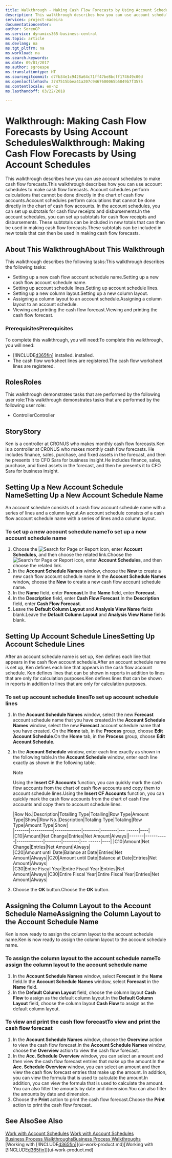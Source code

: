 ```yaml
---
title: Walkthrough - Making Cash Flow Forecasts by Using Account Schedules | Microsoft Docs
description: This walkthrough describes how you can use account schedules to make cash flow forecasts. Account schedules perform calculations that cannot be done directly in the chart of cash flow accounts. In the account schedules, you can set up subtotals for cash flow receipts and disbursements. These subtotals can be included in new totals that can then be used in making cash flow forecasts.
services: project-madeira
documentationcenter: 
author: SorenGP
ms.service: dynamics365-business-central
ms.topic: article
ms.devlang: na
ms.tgt_pltfrm: na
ms.workload: na
ms.search.keywords: 
ms.date: 09/01/2017
ms.author: sgroespe
ms.translationtype: HT
ms.sourcegitcommit: d7fb34e1c9428a64c71ff47be8bcff174649c00d
ms.openlocfilehash: 3747515bbea41a207c9467600065b5049b7f3575
ms.contentlocale: en-nz
ms.lasthandoff: 03/22/2018

---
```

# <a name="walkthrough-making-cash-flow-forecasts-by-using-account-schedules"></a><span data-ttu-id="8159c-106">Walkthrough: Making Cash Flow Forecasts by Using Account Schedules</span><span class="sxs-lookup"><span data-stu-id="8159c-106">Walkthrough: Making Cash Flow Forecasts by Using Account Schedules</span></span>
<span data-ttu-id="8159c-107">This walkthrough describes how you can use account schedules to make cash flow forecasts.</span><span class="sxs-lookup"><span data-stu-id="8159c-107">This walkthrough describes how you can use account schedules to make cash flow forecasts.</span></span> <span data-ttu-id="8159c-108">Account schedules perform calculations that cannot be done directly in the chart of cash flow accounts.</span><span class="sxs-lookup"><span data-stu-id="8159c-108">Account schedules perform calculations that cannot be done directly in the chart of cash flow accounts.</span></span> <span data-ttu-id="8159c-109">In the account schedules, you can set up subtotals for cash flow receipts and disbursements.</span><span class="sxs-lookup"><span data-stu-id="8159c-109">In the account schedules, you can set up subtotals for cash flow receipts and disbursements.</span></span> <span data-ttu-id="8159c-110">These subtotals can be included in new totals that can then be used in making cash flow forecasts.</span><span class="sxs-lookup"><span data-stu-id="8159c-110">These subtotals can be included in new totals that can then be used in making cash flow forecasts.</span></span>  

## <a name="about-this-walkthrough"></a><span data-ttu-id="8159c-111">About This Walkthrough</span><span class="sxs-lookup"><span data-stu-id="8159c-111">About This Walkthrough</span></span>  
<span data-ttu-id="8159c-112">This walkthrough describes the following tasks:</span><span class="sxs-lookup"><span data-stu-id="8159c-112">This walkthrough describes the following tasks:</span></span>  

- <span data-ttu-id="8159c-113">Setting up a new cash flow account schedule name.</span><span class="sxs-lookup"><span data-stu-id="8159c-113">Setting up a new cash flow account schedule name.</span></span>  
- <span data-ttu-id="8159c-114">Setting up account schedule lines.</span><span class="sxs-lookup"><span data-stu-id="8159c-114">Setting up account schedule lines.</span></span>  
- <span data-ttu-id="8159c-115">Setting up a new column layout.</span><span class="sxs-lookup"><span data-stu-id="8159c-115">Setting up a new column layout.</span></span>  
- <span data-ttu-id="8159c-116">Assigning a column layout to an account schedule.</span><span class="sxs-lookup"><span data-stu-id="8159c-116">Assigning a column layout to an account schedule.</span></span>  
- <span data-ttu-id="8159c-117">Viewing and printing the cash flow forecast.</span><span class="sxs-lookup"><span data-stu-id="8159c-117">Viewing and printing the cash flow forecast.</span></span>  

### <a name="prerequisites"></a><span data-ttu-id="8159c-118">Prerequisites</span><span class="sxs-lookup"><span data-stu-id="8159c-118">Prerequisites</span></span>  
<span data-ttu-id="8159c-119">To complete this walkthrough, you will need:</span><span class="sxs-lookup"><span data-stu-id="8159c-119">To complete this walkthrough, you will need:</span></span>  

- [!INCLUDE[d365fin](includes/d365fin_md.md)]<span data-ttu-id="8159c-120"> installed.</span><span class="sxs-lookup"><span data-stu-id="8159c-120"> installed.</span></span>  
- <span data-ttu-id="8159c-121">The cash flow worksheet lines are registered.</span><span class="sxs-lookup"><span data-stu-id="8159c-121">The cash flow worksheet lines are registered.</span></span>  

## <a name="roles"></a><span data-ttu-id="8159c-122">Roles</span><span class="sxs-lookup"><span data-stu-id="8159c-122">Roles</span></span>  
<span data-ttu-id="8159c-123">This walkthrough demonstrates tasks that are performed by the following user role:</span><span class="sxs-lookup"><span data-stu-id="8159c-123">This walkthrough demonstrates tasks that are performed by the following user role:</span></span>  

- <span data-ttu-id="8159c-124">Controller</span><span class="sxs-lookup"><span data-stu-id="8159c-124">Controller</span></span>  

## <a name="story"></a><span data-ttu-id="8159c-125">Story</span><span class="sxs-lookup"><span data-stu-id="8159c-125">Story</span></span>  
<span data-ttu-id="8159c-126">Ken is a controller at CRONUS who makes monthly cash flow forecasts.</span><span class="sxs-lookup"><span data-stu-id="8159c-126">Ken is a controller at CRONUS who makes monthly cash flow forecasts.</span></span> <span data-ttu-id="8159c-127">He includes finance, sales, purchase, and fixed assets in the forecast, and then he presents it to CFO Sara for business insight.</span><span class="sxs-lookup"><span data-stu-id="8159c-127">He includes finance, sales, purchase, and fixed assets in the forecast, and then he presents it to CFO Sara for business insight.</span></span>  

## <a name="setting-up-a-new-account-schedule-name"></a><span data-ttu-id="8159c-128">Setting Up a New Account Schedule Name</span><span class="sxs-lookup"><span data-stu-id="8159c-128">Setting Up a New Account Schedule Name</span></span>  
<span data-ttu-id="8159c-129">An account schedule consists of a cash flow account schedule name with a series of lines and a column layout.</span><span class="sxs-lookup"><span data-stu-id="8159c-129">An account schedule consists of a cash flow account schedule name with a series of lines and a column layout.</span></span>  

### <a name="to-set-up-a-new-account-schedule-name"></a><span data-ttu-id="8159c-130">To set up a new account schedule name</span><span class="sxs-lookup"><span data-stu-id="8159c-130">To set up a new account schedule name</span></span>  

1.  <span data-ttu-id="8159c-131">Choose the ![Search for Page or Report](media/ui-search/search_small.png "Search for Page or Report icon") icon, enter **Account Schedules**, and then choose the related link.</span><span class="sxs-lookup"><span data-stu-id="8159c-131">Choose the ![Search for Page or Report](media/ui-search/search_small.png "Search for Page or Report icon") icon, enter **Account Schedules**, and then choose the related link.</span></span>  
2.  <span data-ttu-id="8159c-132">In the **Account Schedule Names** window, choose the **New** to create a new cash flow account schedule name.</span><span class="sxs-lookup"><span data-stu-id="8159c-132">In the **Account Schedule Names** window, choose the **New** to create a new cash flow account schedule name.</span></span>  
3.  <span data-ttu-id="8159c-133">In the **Name** field, enter **Forecast**.</span><span class="sxs-lookup"><span data-stu-id="8159c-133">In the **Name** field, enter **Forecast**.</span></span>  
4.  <span data-ttu-id="8159c-134">In the **Description** field, enter **Cash Flow Forecast**.</span><span class="sxs-lookup"><span data-stu-id="8159c-134">In the **Description** field, enter **Cash Flow Forecast**.</span></span>  
5.  <span data-ttu-id="8159c-135">Leave the **Default Column Layout** and **Analysis View Name** fields blank.</span><span class="sxs-lookup"><span data-stu-id="8159c-135">Leave the **Default Column Layout** and **Analysis View Name** fields blank.</span></span>  

## <a name="setting-up-account-schedule-lines"></a><span data-ttu-id="8159c-136">Setting Up Account Schedule Lines</span><span class="sxs-lookup"><span data-stu-id="8159c-136">Setting Up Account Schedule Lines</span></span>  
<span data-ttu-id="8159c-137">After an account schedule name is set up, Ken defines each line that appears in the cash flow account schedule.</span><span class="sxs-lookup"><span data-stu-id="8159c-137">After an account schedule name is set up, Ken defines each line that appears in the cash flow account schedule.</span></span> <span data-ttu-id="8159c-138">Ken defines lines that can be shown in reports in addition to lines that are only for calculation purposes.</span><span class="sxs-lookup"><span data-stu-id="8159c-138">Ken defines lines that can be shown in reports in addition to lines that are only for calculation purposes.</span></span>  

### <a name="to-set-up-account-schedule-lines"></a><span data-ttu-id="8159c-139">To set up account schedule lines</span><span class="sxs-lookup"><span data-stu-id="8159c-139">To set up account schedule lines</span></span>  

1.  <span data-ttu-id="8159c-140">In the **Account Schedule Names** window, select the new **Forecast** account schedule name that you have created.</span><span class="sxs-lookup"><span data-stu-id="8159c-140">In the **Account Schedule Names** window, select the new **Forecast** account schedule name that you have created.</span></span> <span data-ttu-id="8159c-141">On the **Home** tab, in the **Process** group, choose **Edit Account Schedule**.</span><span class="sxs-lookup"><span data-stu-id="8159c-141">On the **Home** tab, in the **Process** group, choose **Edit Account Schedule**.</span></span>  
2.  <span data-ttu-id="8159c-142">In the **Account Schedule** window, enter each line exactly as shown in the following table.</span><span class="sxs-lookup"><span data-stu-id="8159c-142">In the **Account Schedule** window, enter each line exactly as shown in the following table.</span></span>  

    > [!NOTE]  
    >  <span data-ttu-id="8159c-143">Using the **Insert CF Accounts** function, you can quickly mark the cash flow accounts from the chart of cash flow accounts and copy them to account schedule lines.</span><span class="sxs-lookup"><span data-stu-id="8159c-143">Using the **Insert CF Accounts** function, you can quickly mark the cash flow accounts from the chart of cash flow accounts and copy them to account schedule lines.</span></span>  

    <span data-ttu-id="8159c-144">|Row No.|Description|Totalling Type|Totalling|Row Type|Amount Type|Show|</span><span class="sxs-lookup"><span data-stu-id="8159c-144">|Row No.|Description|Totaling Type|Totaling|Row Type|Amount Type|Show|</span></span>  
    <span data-ttu-id="8159c-145">|-------|-----------|-------------|--------|--------|---  ------|----| |C10|Amount|Net Change|Entries|Net Amount|Always|</span><span class="sxs-lookup"><span data-stu-id="8159c-145">|-------|-----------|-------------|--------|--------|---  ------|----| |C10|Amount|Net Change|Entries|Net Amount|Always|</span></span>  
    <span data-ttu-id="8159c-146">|C20|Amount until Date|Balance at Date|Entries|Net Amount|Always|</span><span class="sxs-lookup"><span data-stu-id="8159c-146">|C20|Amount until Date|Balance at Date|Entries|Net Amount|Always|</span></span>  
    <span data-ttu-id="8159c-147">|C30|Entire Fiscal Year|Entire Fiscal Year|Entries|Net Amount|Always|</span><span class="sxs-lookup"><span data-stu-id="8159c-147">|C30|Entire Fiscal Year|Entire Fiscal Year|Entries|Net Amount|Always|</span></span>  

4.  <span data-ttu-id="8159c-148">Choose the **OK** button.</span><span class="sxs-lookup"><span data-stu-id="8159c-148">Choose the **OK** button.</span></span>  

## <a name="assigning-the-column-layout-to-the-account-schedule-name"></a><span data-ttu-id="8159c-149">Assigning the Column Layout to the Account Schedule Name</span><span class="sxs-lookup"><span data-stu-id="8159c-149">Assigning the Column Layout to the Account Schedule Name</span></span>  
<span data-ttu-id="8159c-150">Ken is now ready to assign the column layout to the account schedule name.</span><span class="sxs-lookup"><span data-stu-id="8159c-150">Ken is now ready to assign the column layout to the account schedule name.</span></span>  

### <a name="to-assign-the-column-layout-to-the-account-schedule-name"></a><span data-ttu-id="8159c-151">To assign the column layout to the account schedule name</span><span class="sxs-lookup"><span data-stu-id="8159c-151">To assign the column layout to the account schedule name</span></span>  

1.  <span data-ttu-id="8159c-152">In the **Account Schedule Names** window, select **Forecast** in the **Name** field.</span><span class="sxs-lookup"><span data-stu-id="8159c-152">In the **Account Schedule Names** window, select **Forecast** in the **Name** field.</span></span>  
2.  <span data-ttu-id="8159c-153">In the **Default Column Layout** field, choose the column layout **Cash Flow** to assign as the default column layout.</span><span class="sxs-lookup"><span data-stu-id="8159c-153">In the **Default Column Layout** field, choose the column layout **Cash Flow** to assign as the default column layout.</span></span>  

### <a name="to-view-and-print-the-cash-flow-forecast"></a><span data-ttu-id="8159c-154">To view and print the cash flow forecast</span><span class="sxs-lookup"><span data-stu-id="8159c-154">To view and print the cash flow forecast</span></span>  
1.  <span data-ttu-id="8159c-155">In the **Account Schedule Names** window, choose the **Overview** action to view the cash flow forecast.</span><span class="sxs-lookup"><span data-stu-id="8159c-155">In the **Account Schedule Names** window, choose the **Overview** action to view the cash flow forecast.</span></span>  
2.  <span data-ttu-id="8159c-156">In the **Acc. Schedule Overview** window, you can select an amount and then view the cash flow forecast entries that make up the amount.</span><span class="sxs-lookup"><span data-stu-id="8159c-156">In the **Acc. Schedule Overview** window, you can select an amount and then view the cash flow forecast entries that make up the amount.</span></span> <span data-ttu-id="8159c-157">In addition, you can view the formula that is used to calculate the amount.</span><span class="sxs-lookup"><span data-stu-id="8159c-157">In addition, you can view the formula that is used to calculate the amount.</span></span> <span data-ttu-id="8159c-158">You can also filter the amounts by date and dimension.</span><span class="sxs-lookup"><span data-stu-id="8159c-158">You can also filter the amounts by date and dimension.</span></span>  
3.  <span data-ttu-id="8159c-159">Choose the **Print** action to print the cash flow forecast.</span><span class="sxs-lookup"><span data-stu-id="8159c-159">Choose the **Print** action to print the cash flow forecast.</span></span>  

## <a name="see-also"></a><span data-ttu-id="8159c-160">See Also</span><span class="sxs-lookup"><span data-stu-id="8159c-160">See Also</span></span>  
 <span data-ttu-id="8159c-161">[Work with Account Schedules](bi-how-work-account-schedule.md) </span><span class="sxs-lookup"><span data-stu-id="8159c-161">[Work with Account Schedules](bi-how-work-account-schedule.md) </span></span>  
 [<span data-ttu-id="8159c-162">Business Process Walkthroughs</span><span class="sxs-lookup"><span data-stu-id="8159c-162">Business Process Walkthroughs</span></span>](walkthrough-business-process-walkthroughs.md)  
 <span data-ttu-id="8159c-163">[Working with [!INCLUDE[d365fin](includes/d365fin_md.md)]](ui-work-product.md)</span><span class="sxs-lookup"><span data-stu-id="8159c-163">[Working with [!INCLUDE[d365fin](includes/d365fin_md.md)]](ui-work-product.md)</span></span>

